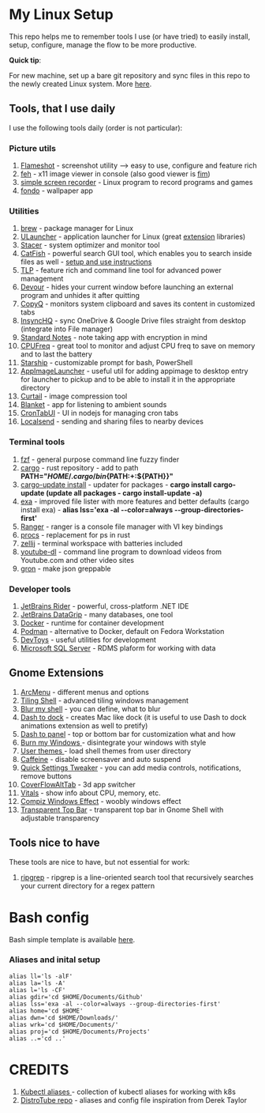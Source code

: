# My Linux Setup

This repo helps me to remember tools I use (or have tried) to easily install, setup, configure, manage the flow to be more productive.

**Quick tip**:

For new machine, set up a bare git repository and sync files in this repo to the newly created Linux system. More [here](https://www.atlassian.com/git/tutorials/dotfiles).

## Tools, that I use daily

I use the following tools daily (order is not particular):

### Picture utils 

1. [Flameshot](https://github.com/flameshot-org/flameshot) - screenshot utility --> easy to use, configure and feature rich
2. [feh](https://feh.finalrewind.org/) - x11 image viewer in console (also good viewer is [fim](https://net2.com/how-to-display-images-in-the-command-line-in-linux-ubuntu/))
3. [simple screen recorder](https://www.maartenbaert.be/simplescreenrecorder/) - Linux program to record programs and games
4. [fondo](https://github.com/calo001/fondo) - wallpaper app

### Utilities

1. [brew](https://docs.brew.sh/Homebrew-on-Linux) - package manager for Linux 
2. [ULauncher](https://ulauncher.io/) - application launcher for Linux (great [extension](https://ext.ulauncher.io/) libraries)
3. [Stacer](https://github.com/oguzhaninan/Stacer/) - system optimizer and monitor tool
4. [CatFish](https://launchpad.net/catfish-search/) - powerful search GUI tool, which enables you to search inside files as well - [setup and use instructions](https://beyondlocalhost.tech/2020/03/22/search-inside-files-with-catfish-search-utility/)
5. [TLP](https://www.tecmint.com/tlp-increase-and-optimize-linux-battery-life/) - feature rich and command line tool for advanced power management
6. [Devour](https://github.com/salman-abedin/devour) - hides your current window before launching an external program and unhides it after quitting
7. [CopyQ](https://hluk.github.io/CopyQ/) - monitors system clipboard and saves its content in customized tabs
8. [InsyncHQ](https://www.insynchq.com/) - sync OneDrive & Google Drive files straight from desktop (integrate into File manager)
9. [Standard Notes](https://standardnotes.org/) - note taking app with encryption in mind
10. [CPUFreq](https://github.com/AdnanHodzic/auto-cpufreq) - great tool to monitor and adjust CPU freq to save on memory and to last the battery
11. [Starship](https://starship.rs/) - customizable prompt for bash, PowerShell
12. [AppImageLauncher](https://github.com/TheAssassin/AppImageLauncher) - useful util for adding appimage to desktop entry for launcher to pickup and to be able to install it in the appropriate directory
13. [Curtail](https://github.com/Huluti/Curtail) - image compression tool
14. [Blanket](https://apps.gnome.org/Blanket/) - app for listening to ambient sounds
15. [CronTabUI](https://github.com/alseambusher/crontab-ui) - UI in nodejs for managing cron tabs
16. [Localsend](https://localsend.org/) - sending and sharing files to nearby devices
    
### Terminal tools

1. [fzf](https://github.com/junegunn/fzf) - general purpose command line fuzzy finder
2. [cargo](https://doc.rust-lang.org/cargo/getting-started/installation.html) - rust repository - add to path **PATH="$HOME/.cargo/bin${PATH:+:${PATH}}"**
3. [cargo-update install](https://doc.rust-lang.org/cargo/commands/cargo-update.html) - updater for packages - **cargo install cargo-update (update all packages - cargo install-update -a)**
4. [exa](https://the.exa.website/) - improved file lister with more features and better defaults (cargo install exa) - **alias lss='exa -al --color=always --group-directories-first'**
5. [Ranger](https://github.com/ranger/ranger) - ranger is a console file manager with VI key bindings
6. [procs](https://github.com/dalance/procs) - replacement for ps in rust
7. [zellij](https://zellij.dev/) - terminal workspace with batteries included
8. [youtube-dl](https://github.com/ytdl-org/youtube-dl) - command line program to download videos from Youtube.com and other video sites
9. [gron](https://github.com/TomNomNom/gron) - make json greppable 

### Developer tools

1. [JetBrains Rider](https://www.jetbrains.com/rider/) - powerful, cross-platform .NET IDE
2. [JetBrains DataGrip](https://www.jetbrains.com/datagrip/) - many databases, one tool
3. [Docker](https://www.docker.com/) - runtime for container development
4. [Podman](https://podman.io/) - alternative to Docker, default on Fedora Workstation
5. [DevToys](https://devtoys.app/) - useful utilities for development
6. [Microsoft SQL Server](https://beyondlocalhost.tech/2020/02/24/installing-sql-on-linux-mint/) - RDMS plaform for working with data
    
## Gnome Extensions

1. [ArcMenu](https://extensions.gnome.org/extension/3628/arcmenu/) - different menus and options
2. [Tiling Shell](https://extensions.gnome.org/extension/7065/tiling-shell/) - advanced tiling windows management
3. [Blur my shell](https://extensions.gnome.org/extension/3193/blur-my-shell/)  - you can define, what to blur
4. [Dash to dock](https://extensions.gnome.org/extension/307/dash-to-dock/) - creates Mac like dock (it is useful to use Dash to dock animations extension as well to pretify)
5. [Dash to panel](https://extensions.gnome.org/extension/1160/dash-to-panel/) - top or bottom bar for customization what and how
6. [Burn my Windows ](https://extensions.gnome.org/extension/4679/burn-my-windows/)- disintegrate your windows with style
7. [User themes ](https://extensions.gnome.org/extension/19/user-themes/)- load shell themes from user directory
8. [Caffeine](https://extensions.gnome.org/extension/517/caffeine/) - disable screensaver and auto suspend
9. [Quick Settings Tweaker](https://extensions.gnome.org/extension/5446/quick-settings-tweaker/) - you can add media controls, notifications, remove buttons
10. [CoverFlowAltTab](https://extensions.gnome.org/extension/97/coverflow-alt-tab/) - 3d app switcher
11. [Vitals](https://extensions.gnome.org/extension/1460/vitals/) - show info about CPU, memory, etc.
12. [Compiz Windows Effect](https://extensions.gnome.org/extension/3210/compiz-windows-effect/) - woobly windows effect
13. [Transparent Top Bar](https://extensions.gnome.org/extension/3960/transparent-top-bar-adjustable-transparency/) - transparent top bar in Gnome Shell with adjustable transparency 

## Tools nice to have

These tools are nice to have, but not essential for work:

1. [ripgrep](https://github.com/BurntSushi/ripgrep) - ripgrep is a line-oriented search tool that recursively searches your current directory for a regex pattern

# Bash config

Bash simple template is available [here](https://github.com/bovrhovn/linux-setup/blob/main/.bashrc). 

### Aliases and inital setup

```console
alias ll='ls -alF'
alias la='ls -A'
alias l='ls -CF'
alias gdir='cd $HOME/Documents/Github'
alias lss='exa -al --color=always --group-directories-first'
alias home='cd $HOME'
alias dwn='cd $HOME/Downloads/'
alias wrk='cd $HOME/Documents/'
alias proj='cd $HOME/Documents/Projects'
alias ..='cd ..'
```

# CREDITS

1. [Kubectl aliases ](https://github.com/ahmetb/kubectl-aliases) - collection of kubectl aliases for working with k8s
2. [DistroTube repo](https://gitlab.com/dwt1) - aliases and config file inspiration from Derek Taylor